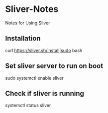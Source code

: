 # Sliver-Notes
Notes for Using Sliver

## Installation
curl https://sliver.sh/install|sudo bash

## Set sliver server to run on boot
sudo systemctl enable sliver

## Check if sliver is running
systemctl status sliver


